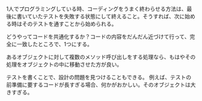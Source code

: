 1人でプログラミングしている時、コーディングをうまく終わらせる方法は、最後に書いていたテストを失敗する状態にして終えること。そうすれば、次に始める時はそのテストを通すことから始められる。

どうやってコードを共通化するか？コードの内容をだんだん近づけて行って、完全に一致したところで、1つにする。

あるオブジェクトに対して複数のメソッド呼び出しをする処理なら、もはやその処理をオブジェクトの中に移動させた方が良い。

テストを書くことで、設計の問題を見つけることもできる。
例えば、テストの前準備に要するコードが長すぎる場合、何かがおかしい。そのオブジェクトは大きすぎる。